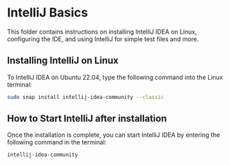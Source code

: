 # IntelliJ Basics
This folder contains instructions on installing IntelliJ IDEA on Linux, configuring the IDE, and using IntelliJ for simple test files and more.

## Installing IntelliJ on Linux
To IntelliJ IDEA on Ubuntu 22.04, type the following command into the Linux terminal:
```bash
sudo snap install intellij-idea-community --classic
```

## How to Start IntelliJ after installation
Once the installation is complete, you can start IntelliJ IDEA by entering the following command in the terminal:
```bash
intellij-idea-community
```